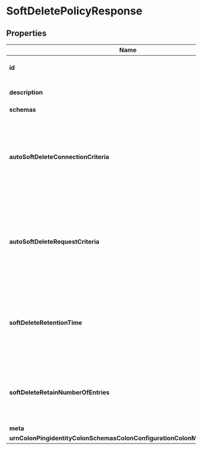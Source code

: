 

# SoftDeletePolicyResponse


## Properties

| Name | Type | Description | Notes |
|------------ | ------------- | ------------- | -------------|
|**id** | **String** | Name of the Soft Delete Policy |  |
|**description** | **String** | A description for this Soft Delete Policy |  [optional] |
|**schemas** | **List&lt;EnumsoftDeletePolicySchemaUrn&gt;** |  |  [optional] |
|**autoSoftDeleteConnectionCriteria** | **String** | Connection criteria used to automatically identify a delete operation for processing as a soft delete request. |  [optional] |
|**autoSoftDeleteRequestCriteria** | **String** | Request criteria used to automatically identify a delete operation for processing as a soft delete request. |  [optional] |
|**softDeleteRetentionTime** | **String** | Specifies the maximum length of time that soft delete entries are retained before they are eligible to purged automatically. |  [optional] |
|**softDeleteRetainNumberOfEntries** | **Integer** | Specifies the number of soft deleted entries to retain before the oldest entries are purged. |  [optional] |
|**meta** | [**MetaMeta**](MetaMeta.md) |  |  [optional] |
|**urnColonPingidentityColonSchemasColonConfigurationColonMessagesColon20** | [**MetaUrnPingidentitySchemasConfigurationMessages20**](MetaUrnPingidentitySchemasConfigurationMessages20.md) |  |  [optional] |



